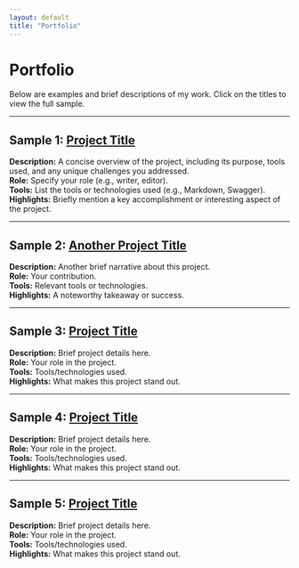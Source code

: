 ```yaml
---
layout: default
title: "Portfolio"
---
```

# Portfolio

Below are examples and brief descriptions of my work. Click on the titles to view the full sample.

---

## Sample 1: [Project Title](link-to-sample)
**Description:** A concise overview of the project, including its purpose, tools used, and any unique challenges you addressed.  
**Role:** Specify your role (e.g., writer, editor).  
**Tools:** List the tools or technologies used (e.g., Markdown, Swagger).  
**Highlights:** Briefly mention a key accomplishment or interesting aspect of the project.

---

## Sample 2: [Another Project Title](link-to-sample)
**Description:** Another brief narrative about this project.  
**Role:** Your contribution.  
**Tools:** Relevant tools or technologies.  
**Highlights:** A noteworthy takeaway or success.

---

## Sample 3: [Project Title](link-to-sample)
**Description:** Brief project details here.  
**Role:** Your role in the project.  
**Tools:** Tools/technologies used.  
**Highlights:** What makes this project stand out.

---

## Sample 4: [Project Title](link-to-sample)
**Description:** Brief project details here.  
**Role:** Your role in the project.  
**Tools:** Tools/technologies used.  
**Highlights:** What makes this project stand out.

---

## Sample 5: [Project Title](link-to-sample)
**Description:** Brief project details here.  
**Role:** Your role in the project.  
**Tools:** Tools/technologies used.  
**Highlights:** What makes this project stand out.
